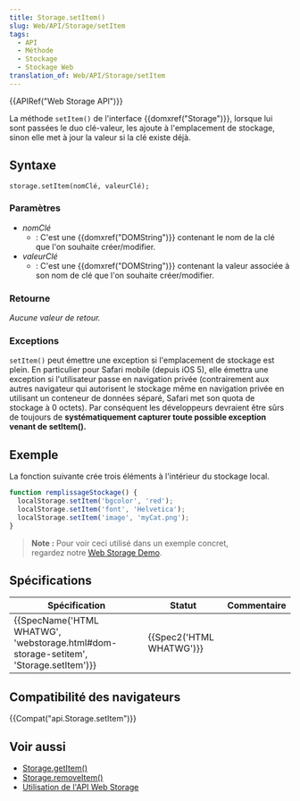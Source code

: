 ```yaml
---
title: Storage.setItem()
slug: Web/API/Storage/setItem
tags:
  - API
  - Méthode
  - Stockage
  - Stockage Web
translation_of: Web/API/Storage/setItem
---
```

{{APIRef("Web Storage API")}}

La méthode `setItem()` de l'interface {{domxref("Storage")}}, lorsque lui sont passées le duo clé-valeur, les ajoute à l'emplacement de stockage, sinon elle met à jour la valeur si la clé existe déjà.

## Syntaxe

    storage.setItem(nomClé, valeurClé);

### Paramètres

- _nomClé_
  - : C'est une {{domxref("DOMString")}} contenant le nom de la clé que l'on souhaite créer/modifier.
- _valeurClé_
  - : C'est une {{domxref("DOMString")}} contenant la valeur associée à son nom de clé que l'on souhaite créer/modifier.

### Retourne

_Aucune valeur de retour._

### Exceptions

`setItem()` peut émettre une exception si l'emplacement de stockage est plein. En particulier pour Safari mobile (depuis iOS 5), elle émettra une exception si l'utilisateur passe en navigation privée (contrairement aux autres navigateur qui autorisent le stockage même en navigation privée en utilisant un conteneur de données séparé, Safari met son quota de stockage à 0 octets).
Par conséquent les développeurs devraient être sûrs de toujours de **systématiquement capturer toute possible exception venant de setItem().**

## Exemple

La fonction suivante crée trois éléments à l'intérieur du stockage local.

```js
function remplissageStockage() {
  localStorage.setItem('bgcolor', 'red');
  localStorage.setItem('font', 'Helvetica');
  localStorage.setItem('image', 'myCat.png');
}
```

> **Note :** Pour voir ceci utilisé dans un exemple concret, regardez notre [Web Storage Demo](https://mdn.github.io/dom-examples/web-storage/).

## Spécifications

| Spécification                                                                                                    | Statut                           | Commentaire |
| ---------------------------------------------------------------------------------------------------------------- | -------------------------------- | ----------- |
| {{SpecName('HTML WHATWG', 'webstorage.html#dom-storage-setitem', 'Storage.setItem')}} | {{Spec2('HTML WHATWG')}} |             |

## Compatibilité des navigateurs

{{Compat("api.Storage.setItem")}}

## Voir aussi

- [Storage.getItem()](/fr/docs/Web/API/Storage/getItem)
- [Storage.removeItem()](/fr/docs/Web/API/Storage/removeItem)
- [Utilisation de l'API Web Storage](/fr/docs/Web/API/Web_Storage_API/Using_the_Web_Storage_API)
